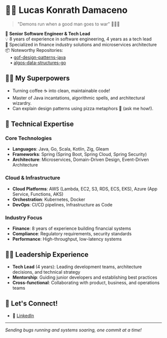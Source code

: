 # 👨‍💻 Lucas Konrath Damaceno

> "Demons run when a good man goes to war" 🦸‍♂️✨

🎯 **Senior Software Engineer & Tech Lead**  
💡 8 years of experience in software engineering, 4 years as a tech lead  
🏦 Specialized in finance industry solutions and microservices architecture  
📦 Noteworthy Repositories:  
&nbsp;&nbsp;&nbsp;&nbsp;• [gof-design-patterns-java](https://github.com/LucasKonrath/gof-design-patterns-java)  
&nbsp;&nbsp;&nbsp;&nbsp;• [algos-data-structures-go](https://github.com/LucasKonrath/algos-data-structures-go)

## 🧙‍♂️ My Superpowers

- Turning coffee ☕ into clean, maintainable code!
- Master of Java incantations, algorithmic spells, and architectural wizardry.
- Can explain design patterns using pizza metaphors 🍕 (ask me how!).

## 🚀 Technical Expertise

### Core Technologies
- **Languages**: Java, Go, Scala, Kotlin, Zig, Gleam
- **Frameworks**: Spring (Spring Boot, Spring Cloud, Spring Security)
- **Architecture**: Microservices, Domain-Driven Design, Event-Driven Architecture

### Cloud & Infrastructure
- **Cloud Platforms**: AWS (Lambda, EC2, S3, RDS, ECS, EKS), Azure (App Service, Functions, AKS)
- **Orchestration**: Kubernetes, Docker
- **DevOps**: CI/CD pipelines, Infrastructure as Code

### Industry Focus
- **Finance**: 8 years of experience building financial systems
- **Compliance**: Regulatory requirements, security standards
- **Performance**: High-throughput, low-latency systems

## 👨‍💼 Leadership Experience

- **Tech Lead** (4 years): Leading development teams, architecture decisions, and technical strategy
- **Mentorship**: Guiding junior developers and establishing best practices
- **Cross-functional**: Collaborating with product, business, and operations teams

## 💼 Let's Connect!

- 🔗 [LinkedIn](http://linkedin.com/in/lucaskdamaceno)

---

_Sending bugs running and systems soaring, one commit at a time!_
